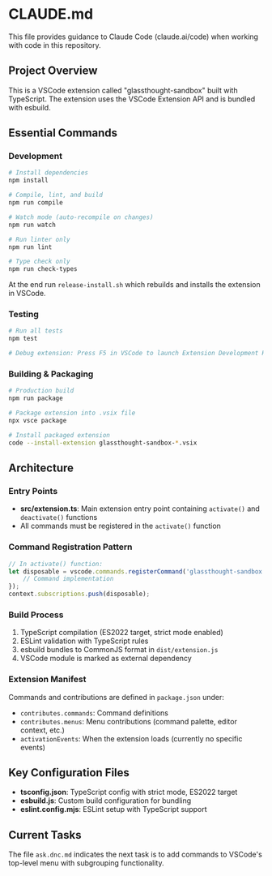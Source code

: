 # CLAUDE.md

This file provides guidance to Claude Code (claude.ai/code) when working with code in this repository.

## Project Overview

This is a VSCode extension called "glassthought-sandbox" built with TypeScript. The extension uses the VSCode Extension API and is bundled with esbuild.

## Essential Commands

### Development
```bash
# Install dependencies
npm install

# Compile, lint, and build
npm run compile

# Watch mode (auto-recompile on changes)
npm run watch

# Run linter only
npm run lint

# Type check only
npm run check-types
```

At the end run `release-install.sh` which rebuilds and installs the extension in VSCode.

### Testing
```bash
# Run all tests
npm test

# Debug extension: Press F5 in VSCode to launch Extension Development Host
```

### Building & Packaging
```bash
# Production build
npm run package

# Package extension into .vsix file
npx vsce package

# Install packaged extension
code --install-extension glassthought-sandbox-*.vsix
```

## Architecture

### Entry Points
- **src/extension.ts**: Main extension entry point containing `activate()` and `deactivate()` functions
- All commands must be registered in the `activate()` function

### Command Registration Pattern
```typescript
// In activate() function:
let disposable = vscode.commands.registerCommand('glassthought-sandbox.commandName', () => {
    // Command implementation
});
context.subscriptions.push(disposable);
```

### Build Process
1. TypeScript compilation (ES2022 target, strict mode enabled)
2. ESLint validation with TypeScript rules
3. esbuild bundles to CommonJS format in `dist/extension.js`
4. VSCode module is marked as external dependency

### Extension Manifest
Commands and contributions are defined in `package.json` under:
- `contributes.commands`: Command definitions
- `contributes.menus`: Menu contributions (command palette, editor context, etc.)
- `activationEvents`: When the extension loads (currently no specific events)

## Key Configuration Files
- **tsconfig.json**: TypeScript config with strict mode, ES2022 target
- **esbuild.js**: Custom build configuration for bundling
- **eslint.config.mjs**: ESLint setup with TypeScript support

## Current Tasks
The file `ask.dnc.md` indicates the next task is to add commands to VSCode's top-level menu with subgrouping functionality.
